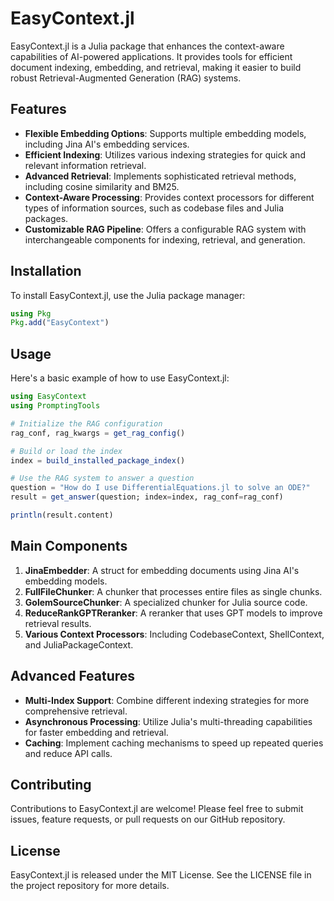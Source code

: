 # EasyContext.jl

EasyContext.jl is a Julia package that enhances the context-aware capabilities of AI-powered applications. It provides tools for efficient document indexing, embedding, and retrieval, making it easier to build robust Retrieval-Augmented Generation (RAG) systems.

## Features

- **Flexible Embedding Options**: Supports multiple embedding models, including Jina AI's embedding services.
- **Efficient Indexing**: Utilizes various indexing strategies for quick and relevant information retrieval.
- **Advanced Retrieval**: Implements sophisticated retrieval methods, including cosine similarity and BM25.
- **Context-Aware Processing**: Provides context processors for different types of information sources, such as codebase files and Julia packages.
- **Customizable RAG Pipeline**: Offers a configurable RAG system with interchangeable components for indexing, retrieval, and generation.

## Installation

To install EasyContext.jl, use the Julia package manager:

```julia
using Pkg
Pkg.add("EasyContext")
```

## Usage

Here's a basic example of how to use EasyContext.jl:

```julia
using EasyContext
using PromptingTools

# Initialize the RAG configuration
rag_conf, rag_kwargs = get_rag_config()

# Build or load the index
index = build_installed_package_index()

# Use the RAG system to answer a question
question = "How do I use DifferentialEquations.jl to solve an ODE?"
result = get_answer(question; index=index, rag_conf=rag_conf)

println(result.content)
```

## Main Components

1. **JinaEmbedder**: A struct for embedding documents using Jina AI's embedding models.
2. **FullFileChunker**: A chunker that processes entire files as single chunks.
3. **GolemSourceChunker**: A specialized chunker for Julia source code.
4. **ReduceRankGPTReranker**: A reranker that uses GPT models to improve retrieval results.
5. **Various Context Processors**: Including CodebaseContext, ShellContext, and JuliaPackageContext.

## Advanced Features

- **Multi-Index Support**: Combine different indexing strategies for more comprehensive retrieval.
- **Asynchronous Processing**: Utilize Julia's multi-threading capabilities for faster embedding and retrieval.
- **Caching**: Implement caching mechanisms to speed up repeated queries and reduce API calls.

## Contributing

Contributions to EasyContext.jl are welcome! Please feel free to submit issues, feature requests, or pull requests on our GitHub repository.

## License

EasyContext.jl is released under the MIT License. See the LICENSE file in the project repository for more details.

